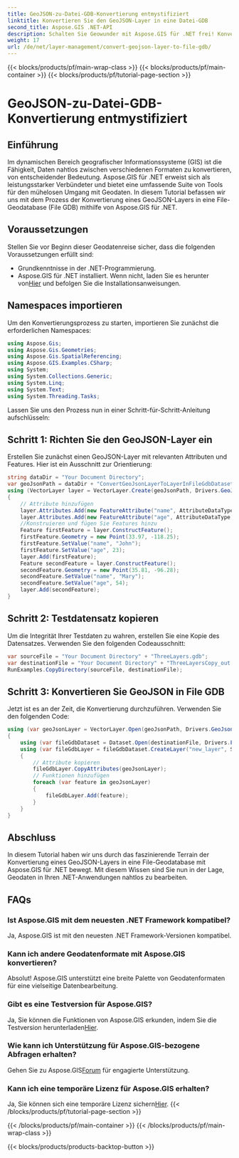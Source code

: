 ```yaml
---
title: GeoJSON-zu-Datei-GDB-Konvertierung entmystifiziert
linktitle: Konvertieren Sie den GeoJSON-Layer in eine Datei-GDB
second_title: Aspose.GIS .NET-API
description: Schalten Sie Geowunder mit Aspose.GIS für .NET frei! Konvertieren Sie GeoJSON-Layer mühelos in File-Geodatabases. Probieren Sie es jetzt! #Aspose #GIS
weight: 17
url: /de/net/layer-management/convert-geojson-layer-to-file-gdb/
---
```


{{< blocks/products/pf/main-wrap-class >}}
{{< blocks/products/pf/main-container >}}
{{< blocks/products/pf/tutorial-page-section >}}

# GeoJSON-zu-Datei-GDB-Konvertierung entmystifiziert

## Einführung
Im dynamischen Bereich geografischer Informationssysteme (GIS) ist die Fähigkeit, Daten nahtlos zwischen verschiedenen Formaten zu konvertieren, von entscheidender Bedeutung. Aspose.GIS für .NET erweist sich als leistungsstarker Verbündeter und bietet eine umfassende Suite von Tools für den mühelosen Umgang mit Geodaten. In diesem Tutorial befassen wir uns mit dem Prozess der Konvertierung eines GeoJSON-Layers in eine File-Geodatabase (File GDB) mithilfe von Aspose.GIS für .NET.
## Voraussetzungen
Stellen Sie vor Beginn dieser Geodatenreise sicher, dass die folgenden Voraussetzungen erfüllt sind:
- Grundkenntnisse in der .NET-Programmierung.
-  Aspose.GIS für .NET installiert. Wenn nicht, laden Sie es herunter von[Hier](https://releases.aspose.com/gis/net/) und befolgen Sie die Installationsanweisungen.
## Namespaces importieren
Um den Konvertierungsprozess zu starten, importieren Sie zunächst die erforderlichen Namespaces:
```csharp
using Aspose.Gis;
using Aspose.Gis.Geometries;
using Aspose.Gis.SpatialReferencing;
using Aspose.GIS.Examples.CSharp;
using System;
using System.Collections.Generic;
using System.Linq;
using System.Text;
using System.Threading.Tasks;
```
Lassen Sie uns den Prozess nun in einer Schritt-für-Schritt-Anleitung aufschlüsseln:
## Schritt 1: Richten Sie den GeoJSON-Layer ein
Erstellen Sie zunächst einen GeoJSON-Layer mit relevanten Attributen und Features. Hier ist ein Ausschnitt zur Orientierung:
```csharp
string dataDir = "Your Document Directory";
var geoJsonPath = dataDir + "ConvertGeoJsonLayerToLayerInFileGdbDataset_out.json";
using (VectorLayer layer = VectorLayer.Create(geoJsonPath, Drivers.GeoJson))
{
    // Attribute hinzufügen
    layer.Attributes.Add(new FeatureAttribute("name", AttributeDataType.String));
    layer.Attributes.Add(new FeatureAttribute("age", AttributeDataType.Integer));
    //Konstruieren und fügen Sie Features hinzu
    Feature firstFeature = layer.ConstructFeature();
    firstFeature.Geometry = new Point(33.97, -118.25);
    firstFeature.SetValue("name", "John");
    firstFeature.SetValue("age", 23);
    layer.Add(firstFeature);
    Feature secondFeature = layer.ConstructFeature();
    secondFeature.Geometry = new Point(35.81, -96.28);
    secondFeature.SetValue("name", "Mary");
    secondFeature.SetValue("age", 54);
    layer.Add(secondFeature);
}
```
## Schritt 2: Testdatensatz kopieren
Um die Integrität Ihrer Testdaten zu wahren, erstellen Sie eine Kopie des Datensatzes. Verwenden Sie den folgenden Codeausschnitt:
```csharp
var sourceFile = "Your Document Directory" + "ThreeLayers.gdb";
var destinationFile = "Your Document Directory" + "ThreeLayersCopy_out.gdb";
RunExamples.CopyDirectory(sourceFile, destinationFile);
```
## Schritt 3: Konvertieren Sie GeoJSON in File GDB
Jetzt ist es an der Zeit, die Konvertierung durchzuführen. Verwenden Sie den folgenden Code:
```csharp
using (var geoJsonLayer = VectorLayer.Open(geoJsonPath, Drivers.GeoJson))
{
    using (var fileGdbDataset = Dataset.Open(destinationFile, Drivers.FileGdb))
    using (var fileGdbLayer = fileGdbDataset.CreateLayer("new_layer", SpatialReferenceSystem.Wgs84))
    {
        // Attribute kopieren
        fileGdbLayer.CopyAttributes(geoJsonLayer);
        // Funktionen hinzufügen
        foreach (var feature in geoJsonLayer)
        {
            fileGdbLayer.Add(feature);
        }
    }
}
```
## Abschluss
In diesem Tutorial haben wir uns durch das faszinierende Terrain der Konvertierung eines GeoJSON-Layers in eine File-Geodatabase mit Aspose.GIS für .NET bewegt. Mit diesem Wissen sind Sie nun in der Lage, Geodaten in Ihren .NET-Anwendungen nahtlos zu bearbeiten.
## FAQs
### Ist Aspose.GIS mit dem neuesten .NET Framework kompatibel?
Ja, Aspose.GIS ist mit den neuesten .NET Framework-Versionen kompatibel.
### Kann ich andere Geodatenformate mit Aspose.GIS konvertieren?
Absolut! Aspose.GIS unterstützt eine breite Palette von Geodatenformaten für eine vielseitige Datenbearbeitung.
### Gibt es eine Testversion für Aspose.GIS?
 Ja, Sie können die Funktionen von Aspose.GIS erkunden, indem Sie die Testversion herunterladen[Hier](https://releases.aspose.com/).
### Wie kann ich Unterstützung für Aspose.GIS-bezogene Abfragen erhalten?
 Gehen Sie zu Aspose.GIS[Forum](https://forum.aspose.com/c/gis/33) für engagierte Unterstützung.
### Kann ich eine temporäre Lizenz für Aspose.GIS erhalten?
 Ja, Sie können sich eine temporäre Lizenz sichern[Hier](https://purchase.aspose.com/temporary-license/).
{{< /blocks/products/pf/tutorial-page-section >}}

{{< /blocks/products/pf/main-container >}}
{{< /blocks/products/pf/main-wrap-class >}}

{{< blocks/products/products-backtop-button >}}
